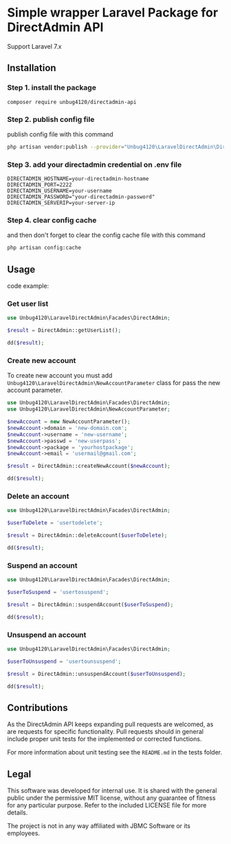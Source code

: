 # Simple wrapper Laravel Package for DirectAdmin API

Support Laravel 7.x

## Installation

### Step 1. install the package

```
composer require unbug4120/directadmin-api
```

### Step 2. publish config file

publish config file with this command

```bash
php artisan vendor:publish --provider="Unbug4120\LaravelDirectAdmin\DirectAdminServiceProvider"
```

### Step 3. add your directadmin credential on .env file

```env
DIRECTADMIN_HOSTNAME=your-directadmin-hostname
DIRECTADMIN_PORT=2222
DIRECTADMIN_USERNAME=your-username
DIRECTADMIN_PASSWORD="your-directadmin-password"
DIRECTADMIN_SERVERIP=your-server-ip
```

### Step 4. clear config cache

and then don't forget to clear the config cache file with this command

```bash
php artisan config:cache
```

## Usage

code example:

### Get user list

```php
use Unbug4120\LaravelDirectAdmin\Facades\DirectAdmin;

$result = DirectAdmin::getUserList();

dd($result);
```

### Create new account

To create new account you must add `Unbug4120\LaravelDirectAdmin\NewAccountParameter` class for pass the new account parameter.

```php
use Unbug4120\LaravelDirectAdmin\Facades\DirectAdmin;
use Unbug4120\LaravelDirectAdmin\NewAccountParameter;

$newAccount = new NewAccountParameter();
$newAccount->domain = 'new-domain.com';
$newAccount->username = 'new-username';
$newAccount->passwd = 'new-userpass';
$newAccount->package = 'yourhostpackage';
$newAccount->email = 'usermail@gmail.com';

$result = DirectAdmin::createNewAccount($newAccount);

dd($result);
```

### Delete an account

```php
use Unbug4120\LaravelDirectAdmin\Facades\DirectAdmin;

$userToDelete = 'usertodelete';

$result = DirectAdmin::deleteAccount($userToDelete);

dd($result);
```

### Suspend an account

```php
use Unbug4120\LaravelDirectAdmin\Facades\DirectAdmin;

$userToSuspend = 'usertosuspend';

$result = DirectAdmin::suspendAccount($userToSuspend);

dd($result);
```

### Unsuspend an account

```php
use Unbug4120\LaravelDirectAdmin\Facades\DirectAdmin;

$userToUnsuspend = 'usertounsuspend';

$result = DirectAdmin::unsuspendAccount($userToUnsuspend);

dd($result);
```

## Contributions

As the DirectAdmin API keeps expanding pull requests are welcomed, as are requests for specific functionality. Pull requests should in general include proper unit tests for the implemented or corrected functions.

For more information about unit testing see the `README.md` in the tests folder.

## Legal

This software was developed for internal use. It is shared with the general public under the permissive MIT license, without any guarantee of fitness for any particular purpose. Refer to the included LICENSE file for more details.

The project is not in any way affiliated with JBMC Software or its employees.
